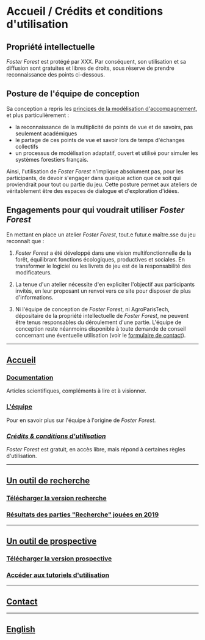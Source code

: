 # Accueil / Crédits et conditions d'utilisation

## Propriété intellectuelle

_Foster Forest_ est protégé par XXX. Par conséquent, son utilisation et sa diffusion sont gratuites et libres de droits, sous réserve de prendre reconnaissance des points ci-dessous.

## Posture de l'équipe de conception

Sa conception a repris les [principes de la modélisation d'accompagnement](https://collaboratif.cirad.fr/alfresco/s/d/workspace/SpacesStore/38509a15-6a43-42f8-9cf8-7c31370d2cc4/Leteurtre_2013_ComMod.pdf), et plus particulièrement :
- la reconnaissance de la multiplicité de points de vue et de savoirs, pas seulement académiques
- le partage de ces points de vue et savoir lors de  temps d'échanges  collectifs
- un processus de modélisation adaptatif, ouvert et utilisé pour simuler les systèmes forestiers français.

Ainsi, l'utilisation de _Foster Forest_ n'implique absolument pas, pour les participants, de devoir s'engager dans quelque action que ce soit qui proviendrait pour tout ou partie du jeu. Cette posture permet aux ateliers de véritablement être des espaces de dialogue et d'exploration d'idées.
 
## Engagements pour qui voudrait utiliser _Foster Forest_

En mettant en place un atelier _Foster Forest_, tout.e futur.e maître.sse du jeu reconnaît que :

1. _Foster Forest_ a été développé dans une vision multifonctionnelle de la forêt, équilibrant fonctions écologiques, productives et sociales. En transformer le logiciel ou les livrets de jeu est de la responsabilité des modificateurs.

2. La tenue d'un atelier nécessite d'en expliciter l'objectif aux participants invités, en leur proposant un renvoi vers ce site pour disposer de plus d'informations.

3. Ni l'équipe de conception de _Foster Forest_, ni AgroParisTech, dépositaire de la propriété intellectuelle de _Foster Forest_, ne peuvent être tenus responsables du déroulement d'une partie. L'équipe de conception reste néanmoins disponible à toute demande de conseil concernant une éventuelle utilisation (voir le [formulaire de contact](https://timotheefouqueray.github.io/fosterforest/contact)).



***

## [Accueil](https://timotheefouqueray.github.io/fosterforest/README)
### [Documentation](https://timotheefouqueray.github.io/fosterforest/home/documentation)
Articles scientifiques, compléments à lire et à visionner.
### [L'équipe](https://timotheefouqueray.github.io/fosterforest/home/equipe)
Pour en savoir plus sur l'équipe à l'origine de _Foster Forest_.
### *[Crédits & conditions d'utilisation](https://timotheefouqueray.github.io/fosterforest/home/credits-utilisation)*
_Foster Forest_ est gratuit, en accès libre, mais répond à certaines règles d'utilisation.

***
## [Un outil de recherche](https://timotheefouqueray.github.io/fosterforest/recherche/recherche)
### [Télécharger la version recherche](https://timotheefouqueray.github.io/fosterforest/recherche/telecharger-recherche)
### [Résultats des parties "Recherche" jouées en 2019](https://timotheefouqueray.github.io/fosterforest/recherche/results-quelques-mots)

***
## [Un outil de prospective](https://timotheefouqueray.github.io/fosterforest/prospective/prospective)
### [Télécharger la version prospective](https://timotheefouqueray.github.io/fosterforest/prospective/telecharger-prospective)
### [Accéder aux tutoriels d'utilisation](https://timotheefouqueray.github.io/fosterforest/prospective/tutoriels)

***
## [Contact](https://timotheefouqueray.github.io/fosterforest/contact)

***
## [English](https://timotheefouqueray.github.io/fosterforest/english/home-eng)

